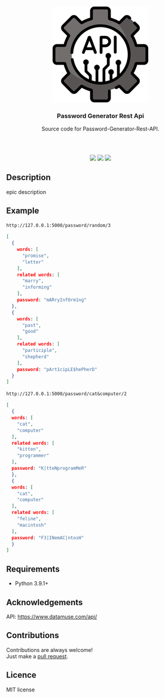 <p align="center">
<img src="images/api.png" width="256" height="256"/>
<br/>
<h3 align="center">Password Generator Rest Api</h3>
<p align="center">Source code for Password-Generator-Rest-API.</p>
<h2></h2>
</p>
<br />

<p align="center">
<a href="../../issues"><img src="https://img.shields.io/github/issues/aminbeigi/Password-Generator-Rest-API.svg?style=flat-square" /></a>
<a href="../../pulls"><img src="https://img.shields.io/github/issues-pr/aminbeigi/Password-Generator-Rest-API.svg?style=flat-square" /></a>
<img src="https://img.shields.io/github/license/aminbeigi/Password-Generator-Rest-API?style=flat-square">
</p>

## Description
epic description

## Example
`http://127.0.0.1:5000/password/random/3`
```json
[
  {
    words: [
      "promise",
      "letter"
    ],
    related words: [
      "marry",
      "informing"
    ],
    password: "mARryInfOrm1ng"
  },
  {
    words: [
      "past",
      "good"
    ],
    related words: [
      "participle",
      "shepherd"
    ],
    password: "pArt1cipLE$hePherD"
  }
]
```
`http://127.0.0.1:5000/password/cat&computer/2`
```json
[
  {
  words: [
    "cat",
    "computer"
  ],
  related words: [
    "kitten",
    "programmer"
  ],
  password: "K|tteNprogramMeR"
  },
  {
  words: [
    "cat",
    "computer"
  ],
  related words: [
    "feline",
    "macintosh"
  ],
  password: "F3|INemAC|ntosH"
  }
]
```

## Requirements
* Python 3.9.1+

## Acknowledgements
API: https://www.datamuse.com/api/

## Contributions
Contributions are always welcome!  
Just make a [pull request](../../pulls).

## Licence
MIT license
